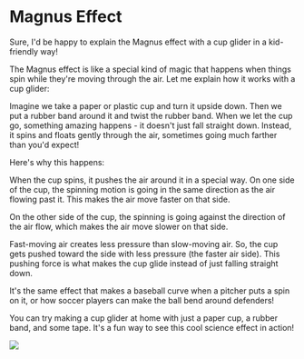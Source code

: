 # Magnus Effect 

Sure, I'd be happy to explain the Magnus effect with a cup glider in a kid-friendly way!

The Magnus effect is like a special kind of magic that happens when things spin while they're moving through the air. Let me explain how it works with a cup glider:

Imagine we take a paper or plastic cup and turn it upside down. Then we put a rubber band around it and twist the rubber band. When we let the cup go, something amazing happens - it doesn't just fall straight down. Instead, it spins and floats gently through the air, sometimes going much farther than you'd expect!

Here's why this happens:

When the cup spins, it pushes the air around it in a special way. On one side of the cup, the spinning motion is going in the same direction as the air flowing past it. This makes the air move faster on that side.

On the other side of the cup, the spinning is going against the direction of the air flow, which makes the air move slower on that side.

Fast-moving air creates less pressure than slow-moving air. So, the cup gets pushed toward the side with less pressure (the faster air side). This pushing force is what makes the cup glide instead of just falling straight down.

It's the same effect that makes a baseball curve when a pitcher puts a spin on it, or how soccer players can make the ball bend around defenders!

You can try making a cup glider at home with just a paper cup, a rubber band, and some tape. It's a fun way to see this cool science effect in action!

<image src="/images/01-maginus-effect.svg"  />
